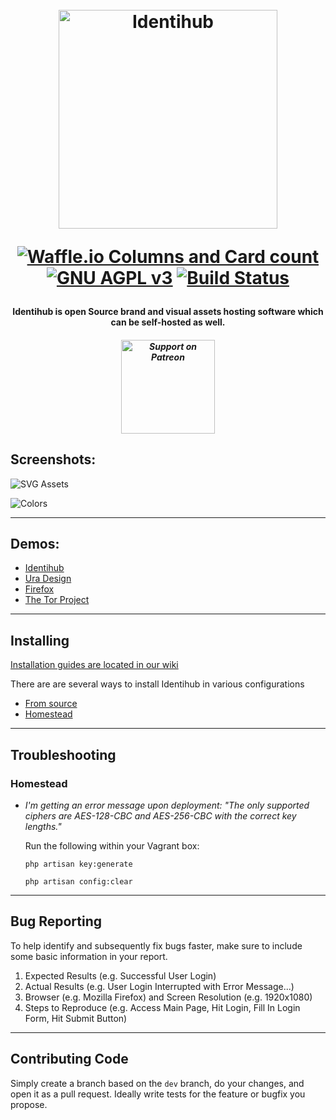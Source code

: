 <h1 align="center">
  <br>
  <a href="http://rambox.pro"><img src="https://user-images.githubusercontent.com/5436686/38038733-efdd9d22-32ab-11e8-837e-2ed218ed937d.png" width="350px" alt="Identihub"></a>
  <br>

<p align="center">
  <a href="https://waffle.io/uracreative/identihub?utm_source=badge" target="_blank"><img src="https://badge.waffle.io/uracreative/identihub.png?columns=all" alt="Waffle.io Columns and Card count"></a>
  <br>
  <a href="https://www.gnu.org/licenses/agpl-3.0" target="_blank"><img src="https://img.shields.io/badge/License-AGPL%20v3-blue.svg" alt="GNU AGPL v3"></a>
  <a href="https://travis-ci.org/uracreative/identihub" target="_blank"><img src="https://travis-ci.org/uracreative/identihub.svg?branch=dev" alt="Build Status"></a>
</p>

<h4 align="center">Identihub is open Source brand and visual assets hosting software which can be self-hosted as well.</h4>


<h5 align="center"><a href="https://www.patreon.com/ura" target="_blank"><img src="https://user-images.githubusercontent.com/5436686/38039744-2ddd1e66-32ae-11e8-8cf6-7c16390c2e05.png" width="150" alt="Support on Patreon"></a></h5>

## Screenshots:

![SVG Assets](https://user-images.githubusercontent.com/5436686/38042573-079e8e54-32b5-11e8-9f7f-a899460684dd.png)

![Colors](https://user-images.githubusercontent.com/5436686/38042582-0c010aee-32b5-11e8-9ef1-6715ee9a6d94.png)

---

## Demos: 

* [Identihub](https://demo.identihub.co/project/identihub)
* [Ura Design](https://demo.identihub.co/project/uradesign)
* [Firefox](https://demo.identihub.co/project/firefox)
* [The Tor Project](https://demo.identihub.co/project/tor-project)


---

## Installing
[Installation guides are located in our wiki](https://github.com/uracreative/identihub/wiki/Installation-Guide) 

There are are several ways to install Identihub in various configurations
* [From source](https://github.com/uracreative/identihub/wiki/Installation-Guide-%28from-souce%29)
* [Homestead](https://github.com/uracreative/identihub/wiki/Installation-guide-(homestead))


---

## Troubleshooting
### Homestead
* *I'm getting an error message upon deployment: "The only supported ciphers are AES-128-CBC and AES-256-CBC with the correct key lengths."*

  Run the following within your Vagrant box:

  `php artisan key:generate`

  `php artisan config:clear`


---

## Bug Reporting
To help identify and subsequently fix bugs faster, make sure to include some basic information in your report.

1. Expected Results (e.g. Successful User Login)
2. Actual Results (e.g. User Login Interrupted with Error Message...)
3. Browser (e.g. Mozilla Firefox) and Screen Resolution (e.g. 1920x1080)
4. Steps to Reproduce (e.g. Access Main Page, Hit Login, Fill In Login Form, Hit Submit Button)

---

## Contributing Code

Simply create a branch based on the `dev` branch, do your changes, and open it as a pull request. Ideally write tests for the feature or bugfix you propose.
